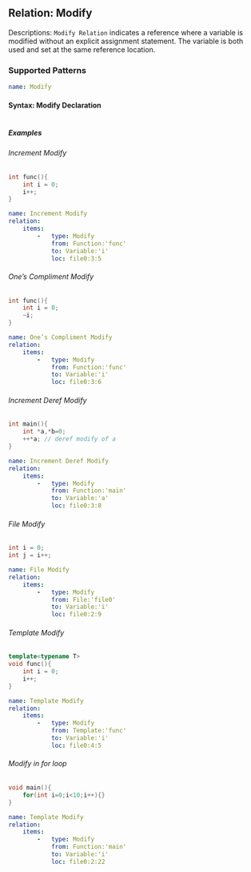 ## Relation: Modify
Descriptions: `Modify Relation` indicates a reference where a variable is modified without an explicit assignment statement. The variable is both used and set at the same reference location.

### Supported Patterns
```yaml
name: Modify
```

#### Syntax: Modify Declaration
```text

```

##### Examples

######  Increment Modify
```cpp
int func(){
    int i = 0;
    i++;
}
```

```yaml
name: Increment Modify
relation:
    items:
        -   type: Modify
            from: Function:'func'
            to: Variable:'i'
            loc: file0:3:5
```

######  One’s Compliment Modify
```cpp
int func(){
    int i = 0;
    ~i;
}
```

```yaml
name: One’s Compliment Modify
relation:
    items:
        -   type: Modify
            from: Function:'func'
            to: Variable:'i'
            loc: file0:3:6
```


######  Increment Deref Modify
```cpp
int main(){
    int *a,*b=0;
    ++*a; // deref modify of a
}
```

```yaml
name: Increment Deref Modify
relation:
    items:
        -   type: Modify
            from: Function:'main'
            to: Variable:'a'
            loc: file0:3:8
```

######  File Modify
```cpp
int i = 0;
int j = i++;
```

```yaml
name: File Modify
relation:
    items:
        -   type: Modify
            from: File:'file0'
            to: Variable:'i'
            loc: file0:2:9
```

######  Template Modify
```cpp
template<typename T>
void func(){
    int i = 0;
    i++;
}
```

```yaml
name: Template Modify
relation:
    items:
        -   type: Modify
            from: Template:'func'
            to: Variable:'i'
            loc: file0:4:5
```


######  Modify in for loop
```cpp
void main(){
    for(int i=0;i<10;i++){}
}
```

```yaml
name: Template Modify
relation:
    items:
        -   type: Modify
            from: Function:'main'
            to: Variable:'i'
            loc: file0:2:22
```
